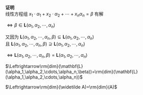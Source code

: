 **证明**    
线性方程组 $x_1\cdot\alpha_1+x_2\cdot\alpha_2+\cdots+x_n\alpha_n=\beta$ 有解    
    
 $\Leftrightarrow\beta\in\mathbf{L}(\alpha_1,\alpha_2,\cdots,\alpha_n)$     
    
又因为 $\mathbf{L}(\alpha_1,\alpha_2,\cdots,\alpha_n,\beta)\subseteq\mathbf{L}(\alpha_1,\alpha_2,\cdots,\alpha_n)$     
且 $\mathbf{L}(\alpha_1,\alpha_2,\cdots,\alpha_n,\beta)\supseteq\mathbf{L}(\alpha_1,\alpha_2,\cdots,\alpha_n)$     
    
 $\Leftrightarrow\mathbf{L}(\alpha_1,\alpha_2,\cdots,\alpha_n,\beta)=\mathbf{L}(\alpha_1,\alpha_2,\cdots,\alpha_n)$     
    
 $\Leftrightarrow\rm{dim}(\mathbf{L}(\alpha_1,\alpha_2,\cdots,\alpha_n,\beta))=\rm{dim}(\mathbf{L}(\alpha_1,\alpha_2,\cdots,\alpha_n))$     
    
 $\Leftrightarrow\rm{dim}(\widetilde A)=\rm{dim}(A)$     
    
    
